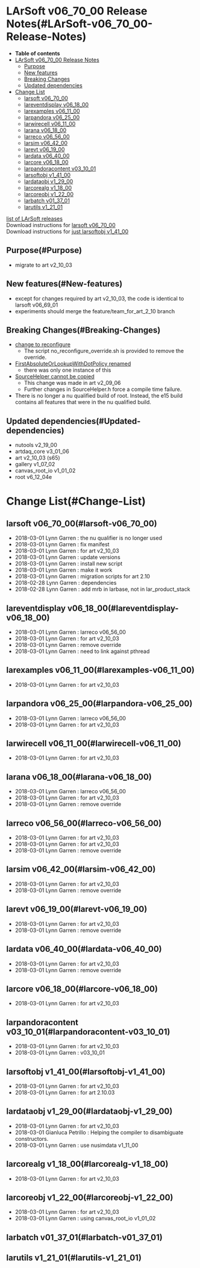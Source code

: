 LArSoft v06\_70\_00 Release Notes(#LArSoft-v06_70_00-Release-Notes)
======================================================================

-   **Table of contents**
-   [LArSoft v06\_70\_00 Release Notes](#LArSoft-v06_70_00-Release-Notes)
    -   [Purpose](#Purpose)
    -   [New features](#New-features)
    -   [Breaking Changes](#Breaking-Changes)
    -   [Updated dependencies](#Updated-dependencies)
-   [Change List](#Change-List)
    -   [larsoft v06\_70\_00](#larsoft-v06_70_00)
    -   [lareventdisplay v06\_18\_00](#lareventdisplay-v06_18_00)
    -   [larexamples v06\_11\_00](#larexamples-v06_11_00)
    -   [larpandora v06\_25\_00](#larpandora-v06_25_00)
    -   [larwirecell v06\_11\_00](#larwirecell-v06_11_00)
    -   [larana v06\_18\_00](#larana-v06_18_00)
    -   [larreco v06\_56\_00](#larreco-v06_56_00)
    -   [larsim v06\_42\_00](#larsim-v06_42_00)
    -   [larevt v06\_19\_00](#larevt-v06_19_00)
    -   [lardata v06\_40\_00](#lardata-v06_40_00)
    -   [larcore v06\_18\_00](#larcore-v06_18_00)
    -   [larpandoracontent v03\_10\_01](#larpandoracontent-v03_10_01)
    -   [larsoftobj v1\_41\_00](#larsoftobj-v1_41_00)
    -   [lardataobj v1\_29\_00](#lardataobj-v1_29_00)
    -   [larcorealg v1\_18\_00](#larcorealg-v1_18_00)
    -   [larcoreobj v1\_22\_00](#larcoreobj-v1_22_00)
    -   [larbatch v01\_37\_01](#larbatch-v01_37_01)
    -   [larutils v1\_21\_01](#larutils-v1_21_01)

[list of LArSoft releases](LArSoft_release_list)\
Download instructions for [larsoft v06\_70\_00](http://scisoft.fnal.gov/scisoft/bundles/larsoft/v06_70_00/larsoft-v06_70_00.html)\
Download instructions for [just larsoftobj v1\_41\_00](http://scisoft.fnal.gov/scisoft/bundles/larsoftobj/v1_41_00/larsoftobj-v1_41_00.html)

Purpose(#Purpose)
--------------------

-   migrate to art v2\_10\_03

New features(#New-features)
------------------------------

-   except for changes required by art v2\_10\_03, the code is identical to larsoft v06\_69\_01
-   experiments should merge the feature/team\_for\_art\_2\_10 branch

Breaking Changes(#Breaking-Changes)
--------------------------------------

-   [change to reconfigure](/redmine/projects/art/wiki/210_breaking_changes#Removal-of-modules-reconfigureParameterSet-const38-virtual-function)
    -   The script no\_reconfigure\_override.sh is provided to remove the override.
-   [FirstAbsoluteOrLookupWithDotPolicy renamed](/redmine/projects/art/wiki/210_breaking_changes#Relocationrenaming-of-artFirstAbsoluteOrLookupWithDotPolicy)
    -   there was only one instance of this
-   [SourceHelper cannot be copied](/redmine/projects/art/wiki/209_breaking_changes#SourceHelper-usage)
    -   This change was made in art v2\_09\_06
    -   Further changes in SourceHelper.h force a compile time failure.
-   There is no longer a nu qualified build of root. Instead, the e15 build contains all features that were in the nu qualified build.

Updated dependencies(#Updated-dependencies)
----------------------------------------------

-   nutools v2\_19\_00
-   artdaq\_core v3\_01\_06
-   art v2\_10\_03 (s65)
-   gallery v1\_07\_02
-   canvas\_root\_io v1\_01\_02
-   root v6\_12\_04e

Change List(#Change-List)
============================

larsoft v06\_70\_00(#larsoft-v06_70_00)
------------------------------------------

-   2018-03-01 Lynn Garren : the nu qualifier is no longer used
-   2018-03-01 Lynn Garren : fix manifest
-   2018-03-01 Lynn Garren : for art v2\_10\_03
-   2018-03-01 Lynn Garren : update versions
-   2018-03-01 Lynn Garren : install new script
-   2018-03-01 Lynn Garren : make it work
-   2018-03-01 Lynn Garren : migration scripts for art 2.10
-   2018-02-28 Lynn Garren : dependencies
-   2018-02-28 Lynn Garren : add mrb in larbase, not in lar\_product\_stack

lareventdisplay v06\_18\_00(#lareventdisplay-v06_18_00)
----------------------------------------------------------

-   2018-03-01 Lynn Garren : larreco v06\_56\_00
-   2018-03-01 Lynn Garren : for art v2\_10\_03
-   2018-03-01 Lynn Garren : remove override
-   2018-03-01 Lynn Garren : need to link against pthread

larexamples v06\_11\_00(#larexamples-v06_11_00)
--------------------------------------------------

-   2018-03-01 Lynn Garren : for art v2\_10\_03

larpandora v06\_25\_00(#larpandora-v06_25_00)
------------------------------------------------

-   2018-03-01 Lynn Garren : larreco v06\_56\_00
-   2018-03-01 Lynn Garren : for art v2\_10\_03

larwirecell v06\_11\_00(#larwirecell-v06_11_00)
--------------------------------------------------

-   2018-03-01 Lynn Garren : for art v2\_10\_03

larana v06\_18\_00(#larana-v06_18_00)
----------------------------------------

-   2018-03-01 Lynn Garren : larreco v06\_56\_00
-   2018-03-01 Lynn Garren : for art v2\_10\_03
-   2018-03-01 Lynn Garren : remove override

larreco v06\_56\_00(#larreco-v06_56_00)
------------------------------------------

-   2018-03-01 Lynn Garren : for art v2\_10\_03
-   2018-03-01 Lynn Garren : for art v2\_10\_03
-   2018-03-01 Lynn Garren : remove override

larsim v06\_42\_00(#larsim-v06_42_00)
----------------------------------------

-   2018-03-01 Lynn Garren : for art v2\_10\_03
-   2018-03-01 Lynn Garren : remove override

larevt v06\_19\_00(#larevt-v06_19_00)
----------------------------------------

-   2018-03-01 Lynn Garren : for art v2\_10\_03
-   2018-03-01 Lynn Garren : remove override

lardata v06\_40\_00(#lardata-v06_40_00)
------------------------------------------

-   2018-03-01 Lynn Garren : for art v2\_10\_03
-   2018-03-01 Lynn Garren : remove override

larcore v06\_18\_00(#larcore-v06_18_00)
------------------------------------------

-   2018-03-01 Lynn Garren : for art v2\_10\_03

larpandoracontent v03\_10\_01(#larpandoracontent-v03_10_01)
--------------------------------------------------------------

-   2018-03-01 Lynn Garren : for art v2\_10\_03
-   2018-03-01 Lynn Garren : v03\_10\_01

larsoftobj v1\_41\_00(#larsoftobj-v1_41_00)
----------------------------------------------

-   2018-03-01 Lynn Garren : for art v2\_10\_03
-   2018-03-01 Lynn Garren : for art 2.10.03

lardataobj v1\_29\_00(#lardataobj-v1_29_00)
----------------------------------------------

-   2018-03-01 Lynn Garren : for art v2\_10\_03
-   2018-03-01 Gianluca Petrillo : Helping the compiler to disambiguate constructors.
-   2018-03-01 Lynn Garren : use nusimdata v1\_11\_00

larcorealg v1\_18\_00(#larcorealg-v1_18_00)
----------------------------------------------

-   2018-03-01 Lynn Garren : for art v2\_10\_03

larcoreobj v1\_22\_00(#larcoreobj-v1_22_00)
----------------------------------------------

-   2018-03-01 Lynn Garren : for art v2\_10\_03
-   2018-03-01 Lynn Garren : using canvas\_root\_io v1\_01\_02

larbatch v01\_37\_01(#larbatch-v01_37_01)
--------------------------------------------

larutils v1\_21\_01(#larutils-v1_21_01)
------------------------------------------
